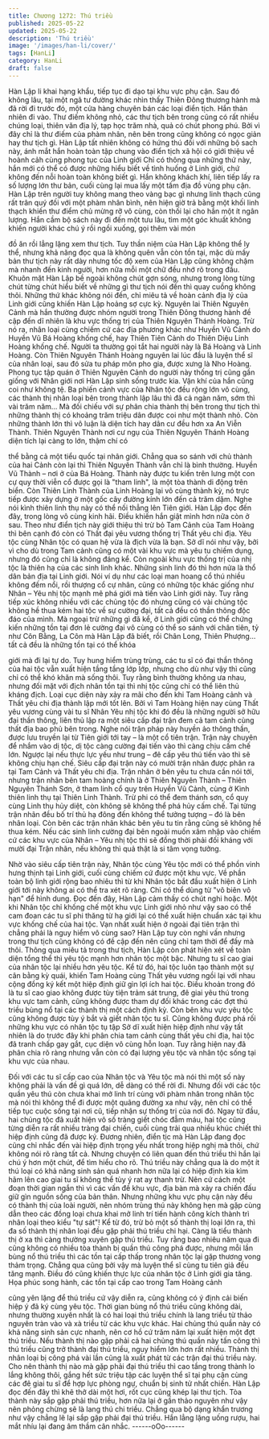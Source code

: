 ```yaml
---
title: Chương 1272: Thú triều
published: 2025-05-22
updated: 2025-05-22
description: 'Thú triều'
image: '/images/han-li/cover/'
tags: [HanLi]
category: HanLi
draft: false
---
```


Hàn Lập li khai hạng khẩu, tiếp tục đi dạo tại khu vực phụ cận.
Sau đó không lâu, tại một ngã tư đường khác nhìn thấy Thiên
Đông thương hành mà đã rời đi trước đó, một cửa hàng chuyên
bán các loại điển tịch.
Hắn thản nhiên đi vào.
Thư điếm không nhỏ, các thư tịch bên trong cũng có rất nhiều
chúng loại, thiên văn địa lý, tạp học trăm nhà, quả có chút phong
phú.
Bởi vì đây chỉ là thư điếm của phàm nhân, nên bên trong cũng
không có ngọc giản hay thư tịch gì.
Hàn Lập tất nhiên không có hứng thú đối với những bộ sach này,
ánh mắt hắn hoàn toàn tập chung vào điển tịch xã hội có giới
thiệu về hoành cảh cùng phong tục của Linh giới
Chỉ có thông qua những thứ này, hắn mới có thể có được những
hiểu biết về tình huống ở Linh giới, chứ không đến nỗi hoàn toàn
không biết gì.
Hắn không khách khí, liên tiếp lấy ra số lượng lớn thư bản, cuối
cùng lại mua lấy một tấm địa đồ vùng phụ cận.
Hàn Lập trên người tuy không mang theo vàng bạc gì nhưng linh
thạch cũng rất trân quý đối với một phàm nhân bình, nên hiện giờ
trả bằng một khối linh thạch khiến thư điểm chủ mừng rỡ vô cùng,
còn thối lại cho hắn một ít ngân lượng.
Hắn cầm bộ sách này đi đến một tưu lâu, tìm một góc khuất
không khiến người khác chú ý rồi ngồi xuống, gọi thêm vài món

đồ ăn rồi lẳng lặng xem thư tịch.
Tuy thần niệm của Hàn Lập không thể ly thể, nhưng khả năng đọc
qua là không quên vẫn còn tồn tại, mặc dù mấy bản thư tịch này
rất dày nhưng tốc độ xem của Hàn Lập cũng không chậm mà
nhanh đến kinh người, hơn nữa mỗi một chữ đều nhớ rõ trong
đầu.
Khuôn mặt Hàn Lập bề ngoài không chút gợn sóng, nhưng trong
lòng từng chút từng chút hiểu biết về những gì thư tịch nói đến thì
quay cuồng không thôi.
Những thứ khác không nói đến, chỉ miêu tả về hoàn cảnh địa lý
của Linh giới cũng khiến Hàn Lập hoảng sợ cực kỳ.
Nguyên lai Thiên Nguyên Cảnh mà hắn thường được nhóm
người trong Thiên Đông thương hành đề cập đến dĩ nhiên là khu
vực thống trị của Thiên Nguyên Thánh Hoàng.
Trừ nó ra, nhân loại cùng chiếm cứ các địa phương khác như
Huyền Vũ Cảnh do Huyền Vũ Bá Hoàng khống chế, hay Thiên
Tiên Cảnh do Thiên Diệu Linh Hoàng khống chế. Người ta
thường gọi tắt hai người này là Bá Hoàng và Linh Hoàng. Còn
Thiên Nguyên Thánh Hoàng nguyên lai lúc đầu là luyện thể sĩ của
nhân loại, sau đó sửa tu pháp môn pho gia, được xưng là Nho
Hoàng. Phong tục tập quán ở Thiên Nguyên Cảnh do người này
thống trị cũng gần giống với Nhân giới nơi Hàn Lập sinh sống
trước kia.
Vận khí của hắn cũng coi như không tệ.
Ba phiến cảnh vực của Nhân tộc đều rộng lớn vô cùng, các thành
thị nhân loại bên trong thành lập lâu thì đã cả ngàn năm, sớm thì
vài trăm năm…
Mà đối chiếu với sự phân chia thành thị bên trong thư tịch thì
những thành thị có khoảng trăm triệu dân được coi như một thành
nhỏ. Còn những thành lớn thì vô luận là diện tích hay dân cư đều
hơn xa An Viễn Thành. Thiên Nguyên Thành nơi cư ngụ của
Thiên Nguyên Thánh Hoàng diện tích lại càng to lớn, thậm chí có

thể bằng cả một tiểu quốc tại nhân giới.
Chẳng qua so sánh với chủ thành của hai Cảnh còn lại thì Thiên
Nguyên Thành vẫn chỉ là bình thường.
Huyền Vũ Thành – nơi ở của Bá Hoàng. Thành này được tu kiến
trên lưng một con cự quy thời viễn cổ được gọi là "tham linh", là
một tòa thành di động trên biển. Còn Thiên Linh Thành của Linh
Hoàng lại vô cùng thành kỳ, nó trực tiếp được xây dựng ở một
gốc cây đường kính lớn đến cả trăm dặm. Nghe nói kình thiên
linh thụ này có thể nối thẳng lên Tiên giới.
Hàn Lập đọc đến đây, trong lòng vô cùng kinh hãi.
Điều khiến hắn giật mình hơn nữa còn ở sau.
Theo như điển tịch này giới thiệu thì trừ bỏ Tam Cảnh của Tam
Hoàng thì bên cạnh đó còn có Thất đại yêu vương thống trị Thất
yêu chi địa. Yêu tộc cùng Nhân tộc có quan hệ vừa là địch vừa là
bạn.
Sở dĩ nói như vậy, bởi vì cho dù trong Tam cảnh cũng có một vài
khu vực mà yêu tu chiếm dụng, nhưng đó cũng chỉ là không đáng
kể.
Còn ngoài khu vực thống trị của nhị tộc là thiên hạ của các sinh
linh khác.
Những sinh linh đó thì hơn nửa là thổ dân bản địa tại Linh giới.
Nói ví dụ như các loại man hoang cổ thú nhiều không đếm nổi, rồi
thượng cổ cự nhân, cũng có những tộc khác giống như Nhân –
Yêu nhị tộc mạnh mẽ phá giới mà tiến vào Linh giới này. Tuy rằng
tiếp xúc không nhiều với các chủng tộc đó nhưng cũng có vài
chủng tộc không hề thua kém hai tộc về sự cường đại, tất cả đều
có thần thông độc đáo của mình.
Mà ngoại trừ những gì đã kể, ở Linh giới cũng có thể chứng kiến
những tồn tại đơn lẻ cường đại vô cùng có thể so sánh với chân
tiên, tỷ như Côn Bằng, La Côn mà Hàn Lập đã biết, rồi Chân
Long, Thiên Phượng… tất cả đều là những tồn tại có thể khóa

giới mà đi lại tự do.
Tuy hung hiểm trùng trùng, các tu sĩ có đại thần thông của hai tộc
vẫn xuất hiện tầng tầng lớp lớp, nhưng cho dù như vậy thì cũng
chỉ có thể khó khăn mà sống thôi. Tuy rằng bình thường không ưa
nhau, nhưng đối mặt với địch nhân tồn tại thì nhị tộc cũng chỉ có
thể liên thủ kháng địch.
Loại cục diện này xảy ra mãi cho đến khi Tam Hoàng cảnh và
Thất yêu chi địa thành lập mới tốt lên.
Bởi vì Tam Hoàng hiện nay cùng Thất yêu vương cùng vài tu sĩ
Nhân Yêu nhị tộc khi đó đều là những người sở hữu đại thần
thông, liên thủ lập ra một siêu cấp đại trận đem cả tam cảnh cùng
thất địa bao phủ bên trong.
Nghe nói trận pháp này huyền ảo thông thần, được lưu truyền lại
từ Tiên giới tới tay – là một cổ tiên trận. Trận này chuyên để nhắm
vào dị tộc, dị tộc càng cường đại tiến vào thì càng chịu cấm chế
lớn. Ngược lại nếu thực lực yếu như trung – đê cấp yêu thú tiến
vào thì sẽ không chịu hạn chế.
Siêu cấp đại trận này có mười trận nhãn được phân ra tại Tam
Cảnh và Thất yêu chi địa.
Trận nhãn ở bên yêu tu chưa cần nói tới, nhưng trận nhãn bên
tam hoàng chính là ở Thiên Nguyên Thành – Thiên Nguyên
Thánh Sơn, ở tham linh cổ quy trên Huyền Vũ Cảnh, cùng ở Kình
thiên linh thụ tại Thiên Linh Thành. Trừ phi có thể đem thánh sơn,
cổ quy cùng Linh thụ hủy diệt, còn không sẽ không thể phá hủy
cấm chế.
Tại từng trận nhãn đều bố trí thủ hạ đông đến không thể tưởng
tượng – đó là bên nhân loại. Còn bên các trận nhãn khác bên yêu
tu tin rằng cũng sẽ không hề thua kém.
Nếu các sinh linh cường đại bên ngoài muốn xâm nhập vào
chiếm cứ các khu vực của Nhân – Yêu nhị tộc thì sẽ đồng thời
phải đối kháng với mười đại Trận nhãn, nếu không thì quả thật là
si tâm vọng tưởng.

Nhờ vào siêu cấp tiên trận này, Nhân tộc cùng Yêu tộc mới có thể
phồn vinh hưng thịnh tại Linh giới, cuối cùng chiếm cứ được một
khu vực.
Về phần toàn bộ linh giới rộng bao nhiêu thì từ khi Nhân tộc bắt
đầu xuất hiện ở Linh giới tới này không ai có thể tra xét rõ ràng.
Chỉ có thể dùng từ "vô biên vô hạn" để hình dung.
Đọc đến đây, Hàn Lập cảm thấy có chút nghi hoặc. Một khi Nhân
tộc chỉ khống chế một khu vực Linh giới nhỏ như vậy sao có thể
cam đoan các tu sĩ phi thăng từ hạ giới lại có thể xuất hiện chuẩn
xác tại khu vực khống chế của hai tộc. Vạn nhất xuất hiện ở ngoài
đại tiên trận thì chẳng phải là nguy hiểm vô cùng sao?
Hàn Lập tuy còn nghi vấn nhưng trong thư tịch cũng không có đề
cập đến nên cũng chỉ tạm thời để đấy mà thôi.
Thông qua miêu tả trong thư tịch, Hàn Lập còn phát hiện xét về
toàn diện tổng thể thì yêu tộc mạnh hơn nhân tộc một bậc.
Nhưng tu sĩ cao giai của nhân tộc lại nhiều hơn yêu tộc.
Kể từ đó, hai tộc luôn tạo thành một sự cân bằng kỳ quái, khiến
Tam Hoàng cùng Thất yêu vương ngồi lại với nhau cộng đồng ký
kết một hiệp định giữ gìn lợi ích hai tộc.
Điều khoản trong đó là tu sĩ cao giao không được tùy tiện trảm sát
trung, đê giai yêu thú trong khu vực tam cảnh, cũng không được
tham dự đối khác trong các đợt thú triều bùng nổ tại các thành thị
một cách định kỳ. Còn bên khu vực yêu tộc cũng không được tùy
ý bắt và giết nhân tộc tu sĩ. Cũng không được phá rối những khu
vực có nhân tộc tụ tập
Sở dĩ xuất hiện hiệp định như vậy tất nhiên là do trước đây khi
phân chia tam cảnh cùng thất yêu chi địa, hai tộc đã tranh chấp
gay gắt, cục diện vô cùng hỗn loạn. Tuy rằng hiện nay đã phân
chia rõ ràng nhưng vẫn còn có đại lượng yêu tộc và nhân tộc
sống tại khu vực của nhau.

Đối với các tu sĩ cấp cao của Nhân tộc và Yêu tộc mà nói thì một
số này không phải là vấn đề gì quá lớn, dễ dàng có thể rời đi.
Nhưng đối với các tộc quần yêu thú còn chưa khai mở linh trí
cùng với phàm nhân trong nhân tộc mà nói thì không thể đi được
một quãng đường xa như vậy, nên chỉ có thể tiếp tục cuộc sống
tại nơi cũ, tiếp nhận sự thống trị của nơi đó.
Ngay từ đầu, hai chủng tộc đã xuất hiện vô số tràng giết chóc
đẫm máu, hai tộc cũng từng diễn ra rất nhiều tràng đại chiến, cuối
cùng trải qua nhiều khúc chiết thì hiệp định cũng đã được ký.
Đương nhiên, điển tịc mà Hàn Lập đang đọc cũng chỉ nhắc đến
vài hiệp định trọng yếu nhất trong hiệp nghị mà thôi, chứ không
nói rõ ràng tất cả. Nhưng chuyện có liên quan đến thú triều thì
hắn lại chú ý hơn một chút, để tìm hiểu cho rõ.
Thú triều này chẳng qua là do một ít thú loại có khả năng sinh sản
quá nhanh hơn nữa lại có hiệp định kia kìm hãm lên cao giai tu sĩ
không thể tùy ý rat ay thanh trừ. Nên cứ cách một đoạn thời gian
ngắn thì vì các vấn đề khu vực, địa bàn mà xảy ra chiến đấu giữ
gìn nguồn sống của bản thân.
Nhưng những khu vực phụ cận này đều có thành thị của loài
người, nên nhóm trùng thú này không hẹn mà gặp cùng dẫn theo
các đồng loại chưa khai mở linh trí tiến hành công kích thành trì
nhân loại theo kiểu "tự sát"!
Kể từ đó, trừ bỏ một số thành thị loại lớn ra, thì đa số thành thị
nhân loại đều gặp phải thú triều chi hại. Càng là tiểu thành thị ở
xa thì càng thường xuyên gặp thú triều.
Tuy rằng bao nhiêu năm qua đi cũng không có nhiều tòa thành bị
quần thú công phá được, nhưng mỗi lần bùng nổ thú triều thì các
tồn tại cấp thấp trong nhân tộc lại gặp thương vong thảm trọng.
Chẳng qua cũng bởi vậy mà luyện thể sĩ cùng tu tiên giả đều tăng
mạnh. Điều đó cũng khiến thực lực của nhân tộc ở Linh giới gia
tăng.
Họa phúc song hành, các tồn tại cấp cao trong Tam Hoàng cảnh

cũng yên lặng để thú triều cứ vậy diễn ra, cũng không có ý định
cải biến hiệp ý đã ký cùng yêu tộc.
Thời gian bùng nổ thú triều cũng không dài, nhưng thường xuyên
nhất là có hai loại thú triều chính là lang triều từ thảo nguyên tràn
vào và xà triều từ các khu vực khác.
Hai chủng thú quần này có khả năng sinh sản cực nhanh, nên cơ
hồ cứ trăm năm lại xuất hiện một đợt thú triều.
Nếu thành thị nào gặp phải cả hai chủng thú quần này tấn công
thì thú triều cũng trở thành đại thú triều, nguy hiểm lớn hơn rất
nhiều. Thành thị nhân loại bị công phá vài lần cũng là xuất phát từ
các trận đại thú triều này.
Cho nên thành thị nào mà gặp phải đại thú triều thì cao tầng trong
thành lo lắng không thôi, gắng hết sức triệu tập các luyện thể sĩ
tại phụ cận cùng các đê giai tu sĩ để hợp lực phòng ngự, chuẩn bị
sinh tử nhất chiến.
Hàn Lập đọc đến đây thì khẽ thở dài một hơi, rốt cục cũng khép
lại thư tịch. Tòa thành này sắp gặp phải thú triều, hơn nữa lại ở
gần thảo nguyên như vậy nên phỏng chừng sẽ là lang thú chi
triều. Chẳng qua bộ dạng khẩn trương như vậy chẳng lẽ lại sắp
gặp phải đại thú triều.
Hắn lẳng lặng uống rượu, hai mắt nhíu lại đang âm thầm cân
nhắc.
------oOo------
